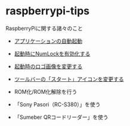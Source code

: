 # raspberrypi-tips
RaspberryPiに関する諸々のこと

* [アプリケーションの自動起動](./autostart/readme.md)

* [起動時にNumLockを有効化する](./numlock_on_boot/readme.md)

* [起動時のロゴ画像を変更する](./change_startup_logo/readme.md)

* [ツールバーの「スタート」アイコンを変更する](./change_start_icons/readme.md)

* ROM化/ROM化解除を行う

* 「Sony Pasori（RC-S380）」を使う

* 「Sumeber QRコードリーダー」を使う





